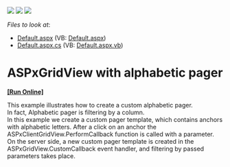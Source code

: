 <!-- default badges list -->
![](https://img.shields.io/endpoint?url=https://codecentral.devexpress.com/api/v1/VersionRange/128536677/13.1.4%2B)
[![](https://img.shields.io/badge/Open_in_DevExpress_Support_Center-FF7200?style=flat-square&logo=DevExpress&logoColor=white)](https://supportcenter.devexpress.com/ticket/details/E1820)
[![](https://img.shields.io/badge/📖_How_to_use_DevExpress_Examples-e9f6fc?style=flat-square)](https://docs.devexpress.com/GeneralInformation/403183)
<!-- default badges end -->
<!-- default file list -->
*Files to look at*:

* [Default.aspx](./CS/WebSite/Default.aspx) (VB: [Default.aspx](./VB/WebSite/Default.aspx))
* [Default.aspx.cs](./CS/WebSite/Default.aspx.cs) (VB: [Default.aspx.vb](./VB/WebSite/Default.aspx.vb))
<!-- default file list end -->
# ASPxGridView with alphabetic pager
<!-- run online -->
**[[Run Online]](https://codecentral.devexpress.com/e1820/)**
<!-- run online end -->


<p>This example illustrates how to create a custom alphabetic pager. <br />
In fact, Alphabetic pager is filtering by a column.<br />
In this example we create a custom pager template, which contains anchors with alphabetic letters. After a click on an anchor the ASPxClientGridView.PerformCallback function is called with a parameter. On the server side, a new custom pager template is created in the ASPxGridView.CustomCallback event handler, and filtering by passed parameters takes place.</p>

<br/>



